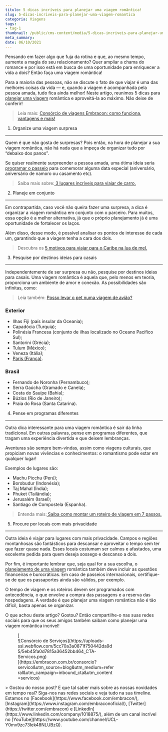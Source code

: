```yaml
---
titulo: 5 dicas incríveis para planejar uma viagem romântica!
slug: 5-dicas-incriveis-para-planejar-uma-viagem-romantica
categoria: Viagens
tags:
- tag-1
thumbnail: /public/cms-content/media/5-dicas-incriveis-para-planejar-uma-viagem-romantica.jpg
meta_summary: 
date: 06/10/2021
---
```

Pensando em fazer algo que fuja da rotina e que, ao mesmo tempo, aumente a magia do seu relacionamento? Quer ampliar a chama do romance e por isso está em busca de uma oportunidade para enriquecer a vida a dois? Então faça uma viagem romântica!

Para a maioria das pessoas, não se discute o fato de que viajar é uma das melhores coisas da vida — e, quando a viagem é acompanhada pela pessoa amada, tudo fica ainda melhor! Neste artigo, reunimos 5 dicas para [planejar uma viagem](https://www.embracon.com.br/blog/viagem-economica-confira-nossas-dicas-para-viajar-com-pouco-dinheiro) romântica e aproveitá-la ao máximo. Não deixe de conferir!

> Leia mais: [Consórcio de viagens Embracon: como funciona, vantagens e mais!](https://www.embracon.com.br/blog/consorcio-de-viagens-embracon-vantagens)

1. Organize uma viagem surpresa
-------------------------------

Quem é que não gosta de surpresas? Pois então, na hora de planejar a sua viagem romântica, não há nada que a impeça de organizar tudo por “debaixo dos panos”.

Se quiser realmente surpreender a pessoa amada, uma ótima ideia seria [programar o passeio](https://www.embracon.com.br/blog/confira-estas-4-dicas-financeiras-para-planejar-uma-viagem-em-familia) para comemorar alguma data especial (aniversário, aniversário de namoro ou casamento etc).

> Saiba mais sobre:[ 3 lugares incríveis para viajar de carro.](https://www.embracon.com.br/blog/3-lugares-incriveis-para-viajar-de-carro)

2. Planeje em conjunto
----------------------

Em contrapartida, caso você não queira fazer uma surpresa, a dica é organizar a viagem romântica em conjunto com o parceiro. Para muitos, essa opção é a melhor alternativa, já que o próprio planejamento já é uma oportunidade de fortalecer os laços.

Além disso, desse modo, é possível analisar os pontos de interesse de cada um, garantindo que a viagem tenha a cara dos dois.

> Descubra os [5 motivos para viajar para o Caribe na lua de mel.](https://www.embracon.com.br/blog/5-motivos-para-viajar-para-o-caribe-na-lua-de-mel)

3. Pesquise por destinos ideias para casais
-------------------------------------------

Independentemente de ser surpresa ou não, pesquise por destinos ideias para casais. Uma viagem romântica é aquela que, pelo menos em teoria, proporciona um ambiente de amor e conexão. As possibilidades são infinitas, como:

> Leia também: [Posso levar o pet numa viagem de avião?](https://www.embracon.com.br/blog/posso-levar-o-pet-numa-viagem-de-aviao)

### Exterior

- Ilhas Fiji (país insular da Oceania);
- Capadócia (Turquia);
- Polinésia Francesa (conjunto de ilhas localizado no Oceano Pacífico Sul);
- Santorini (Grécia);
- Tulum (México);
- Veneza (Itália);
- [Paris (França)](https://www.embracon.com.br/blog/5-razoes-para-aprender-a-falar-frances).

### Brasil

- Fernando de Noronha (Pernambuco);
- Serra Gaúcha (Gramado e Canela);
- Costa do Sauípe (Bahia);
- Búzios (Rio de Janeiro);
- Praia do Rosa (Santa Catarina).

4. Pense em programas diferentes
--------------------------------

Outra dica interessante para uma viagem romântica é sair da linha tradicional. Em outras palavras, pense em programas diferentes, que tragam uma experiência divertida e que deixem lembranças.

Aventuras são sempre bem-vindas, assim como viagens culturais, que propiciam novas vivências e conhecimentos: o romantismo pode estar em qualquer lugar!

Exemplos de lugares são:

- Machu Picchu (Perú);
- Borobudur (Indonésia);
- Taj Mahal (Índia);
- Phuket (Tailândia);
- Jerusalém (Israel);
- Santiago de Compostela (Espanha).

> Entenda mais:[ Saiba como montar um roteiro de viagem em 7 passos.](https://www.embracon.com.br/blog/saiba-como-montar-um-roteiro-de-viagem-em-7-passos)

5. Procure por locais com mais privacidade
------------------------------------------

Outra ideia é viajar para lugares com mais privacidade. Campos e regiões montanhosas são fantásticos para descansar e aproveitar o tempo sem ter que fazer quase nada. Esses locais costumam ser calmos e afastados, uma excelente pedida para quem deseja sossego e descanso a dois.

Por fim, é importante lembrar que, seja qual for a sua escolha, o[ planejamento de uma viagem](https://www.embracon.com.br/consorcio-servicos) romântica também deve incluir as questões financeiras e burocráticas. Em caso de passeios internacionais, certifique-se de que os passaportes ainda são válidos, por exemplo.

O tempo de viagem e os roteiros devem ser programados com antecedência, o que envolve a compra das passagens e a reserva das hospedagens. A verdade é que planejar uma viagem romântica não é tão difícil, basta apenas se organizar.

O que achou deste artigo? Gostou? Então compartilhe-o nas suas redes sociais para que os seus amigos também saibam como planejar uma viagem romântica incrível!

<figure class="w-richtext-figure-type-image w-richtext-align-center" style="max-width:310px">[<div>![Consórcio de Serviços](https://uploads-ssl.webflow.com/5cc70a3a0871f750442da9d5/5eb45fa0d7815a36452bb464_CTA-Servicos.png)</div>](https://embracon.com.br/consorcio?servico&utm_source=blog&utm_medium=referral&utm_campaign=inbound_cta&utm_content=servicos)</figure>> Gostou do nosso post? E que tal saber mais sobre as nossas novidades em tempo real? Siga-nos nas redes sociais e veja tudo na sua timeline. Estamos no [Facebook](https://www.facebook.com/embracon/), [Instagram](https://www.instagram.com/embraconoficial/), [Twitter](https://twitter.com/embracon) e [LinkedIn](https://www.linkedin.com/company/1018875/), além de um canal incrível no [YouTube](https://www.youtube.com/channel/UCL-Y0mv9zc73Iek48NLUBzQ).
